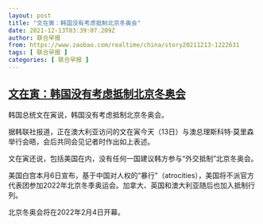 ```yaml
---
layout: post
title: "文在寅：韩国没有考虑抵制北京冬奥会"
date: 2021-12-13T03:39:07.209Z
author: 联合早报
from: https://www.zaobao.com/realtime/china/story20211213-1222631
tags: [ 联合早报 ]
categories: [ 联合早报 ]
---
```

<!--1639389420000-->
[文在寅：韩国没有考虑抵制北京冬奥会](https://www.zaobao.com/realtime/china/story20211213-1222631)
------

<div>
<p>韩国总统文在寅说，韩国没有考虑抵制北京冬奥会。</p><p>据韩联社报道，正在澳大利亚访问的文在寅今天（13日）与澳总理斯科特·莫里森举行会晤，会后共同会见记者时作出如上表述。</p><p>文在寅还说，包括美国在内，没有任何一国建议韩方参与“外交抵制”北京冬奥会。</p><section id="imu"><div id="dfp-ad-imu1">        </div></section><p>美国白宫本月6日宣布，基于中国对人权的“暴行”（atrocities），美国将不派官方代表团参加2022年北京冬季奥运会。加拿大、英国和澳大利亚随后也加入抵制行列。</p><p>北京冬奥会将在2022年2月4日开幕。</p>      <div class="cx_paywall_placeholder" id="sph_cdp_40"></div>
</div>
